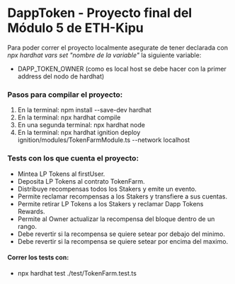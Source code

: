 # DappToken - Proyecto final del Módulo 5 de ETH-Kipu

 Para poder correr el proyecto localmente asegurate de tener declarada con  *npx hardhat vars set "nombre de la variable"* la siguiente variable: 

 - DAPP_TOKEN_OWNER (como es local host se debe hacer con la primer address del nodo de hardhat)

### Pasos para compilar el proyecto:

1. En la terminal: npm install --save-dev hardhat
2. En la terminal: npx hardhat compile
3. En una segunda terminal: npx hardhat node
4. En la terminal: npx hardhat ignition deploy ignition/modules/TokenFarmModule.ts --network localhost

### Tests con los que cuenta el proyecto:

- Mintea LP Tokens al firstUser.
- Deposita LP Tokens al contrato TokenFarm.
- Distribuye recompensas todos los Stakers y emite un evento.
- Permite reclamar recompensas a los Stakers y transfiere a sus cuentas.
- Permite retirar LP Tokens a los Stakers  y reclamar Dapp Tokens Rewards.
- Permite al Owner actualizar la recompensa del bloque dentro de un rango.
- Debe revertir si la recompensa se quiere setear por debajo del minimo.
- Debe revertir si la recompensa se quiere setear por encima del maximo.

#### Correr los tests con: 
- npx hardhat test ./test/TokenFarm.test.ts
